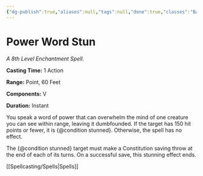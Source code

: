 ```yaml
---
{"dg-publish":true,"aliases":null,"tags":null,"done":true,"classes":"Bard, Sorcerer, Warlock, Wizard,","spellLevel":8,"school":"Enchantment","source":"PHB","permalink":"/spells/power-word-stun/","dgHomeLink":false,"dgPassFrontmatter":true}
---
```


# Power Word Stun
*A 8th Level Enchantment Spell.*

**Casting Time:** 1 Action

**Range:** Point, 60 Feet

**Components:** V 

**Duration:** Instant

You speak a word of power that can overwhelm the mind of one creature you can see within range, leaving it dumbfounded. If the target has 150 hit points or fewer, it is {@condition stunned}. Otherwise, the spell has no effect.



The {@condition stunned} target must make a Constitution saving throw at the end of each of its turns. On a successful save, this stunning effect ends.

[[Spellcasting/Spells|Spells]]